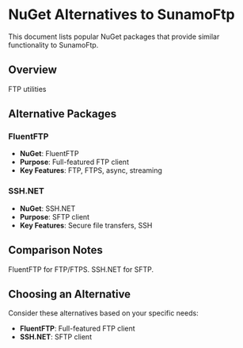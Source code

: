 # NuGet Alternatives to SunamoFtp

This document lists popular NuGet packages that provide similar functionality to SunamoFtp.

## Overview

FTP utilities

## Alternative Packages

### FluentFTP
- **NuGet**: FluentFTP
- **Purpose**: Full-featured FTP client
- **Key Features**: FTP, FTPS, async, streaming

### SSH.NET
- **NuGet**: SSH.NET
- **Purpose**: SFTP client
- **Key Features**: Secure file transfers, SSH

## Comparison Notes

FluentFTP for FTP/FTPS. SSH.NET for SFTP.

## Choosing an Alternative

Consider these alternatives based on your specific needs:
- **FluentFTP**: Full-featured FTP client
- **SSH.NET**: SFTP client
